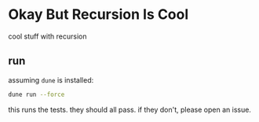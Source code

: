 # Okay But Recursion Is Cool

cool stuff with recursion

## run

assuming `dune` is installed:

```sh
dune run --force
```

this runs the tests. they should all pass. if they don't, please open an issue.
